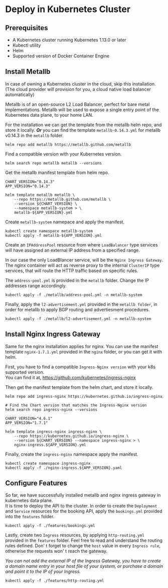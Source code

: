 # Deploy in Kubernetes Cluster

## Prerequisites
- A Kubernetes cluster running Kubernetes 1.13.0 or later
- Kubectl utility
- Helm
- Supported version of Docker Container Engine

## Install Metallb
In case of owning a Kubernetes cluster in the cloud, skip this installation. (The cloud provider will provision for you, a cloud native load balancer automatically)

Metallb is of an open-source L2 Load Balancer, perfect for bare metal implementations. Metallb will be used to expose a single entry point of the Kubernetes data plane, to your home LAN.    
    
For the installation we can get the template from the metallb helm repo, and store it locally. ***Or*** you can find the template `metallb-0.14.3.yml` for metallb v0.14.3 in the `metallb` folder.
```
helm repo add metallb https://metallb.github.com/metallb
```
Find a compatible version with your Kubernetes version.
```
helm search repo metallb metallb --versions
```
Get the metallb manifest template from helm repo.
```
CHART_VERSION="0.14.3"
APP_VERSION="0.14.3"

helm template metallb metallb \
    --repo https://metallb.github.com/metallb \
    --version ${CHART_VERSION} \
    --namespace metallb-system > \
    metallb-${APP_VERSION}.yml
```

Create `metallb-system` namepace and apply the manifest.
```
kubectl create namespace metallb-system
kubectl apply -f metallb-${APP_VERSION}.yml
``` 
Create an `IPAddressPool` resource from where `LoadBalancer` type services will have assigned an external IP address from a specified range.    

In our case the only LoadBlancer service, will be the `Nginx Ingress Gateway`.   
The nginx container will act as reverse proxy to the internal `ClusterIP` type services, that will route the HTTP traffic based on specific rules.    

The `address-pool.yml` is provided in the `metallb` folder. Change the IP addresses range accordingly. 

```
kubectl apply -f ./metallb/address-pool.yml -n metallb-system
```

Finally, apply the `l2-advertisement.yml` provided in the `metallb folder`, in order for metallb to apply BGP routing and advertiesment procedures.

```
kubectl apply -f ./metallb/l2-advertisement.yml -n metallb-system
```

## Install Nginx Ingress Gateway
Same for the nginx installation applies for nginx. You can use the manifest template `nginx-1.7.1.yml` provided in the `nginx` folder, or you can get it with helm.    

First, you have to find a compatible `Ingress-Nginx version` with your k8s supported version.   
You can find it at, https://github.com/kubernetes/ingress-nginx

Then get the manifest template from the helm chart, and store it locally.
```
helm repo add ingress-nginx https://kubernetes.github.io/ingress-nginx

# Find the Chart version that matches the Ingress-Nginx version
helm search repo ingress-nginx --versions

CHART_VERSION="4.6.1"
APP_VERSION="1.7.1"

helm template ingress-nginx ingress-nginx \
    --repo https://kubernetes.github.io/ingress-nginx \
    --version ${CHART_VERSION} --namespace ingress-nginx > \
    nginx-ingress.${APP_VERSION}.yml
```  

Finally, create the `ingress-nginx` namespace apply the manifest.

```
kubectl create namespace ingress-nginx
kubectl apply -f ./nginx-ingress.${APP_VERSION}.yaml
```

## Configure Features 
So far, we have successfully installed metallb and nginx ingress gateway in kubernetes data plane.    
It is time to deploy the API to the cluster. In order to create the `Deployment` and `Service` resources for the booking API, apply the `bookings.yml` provided into the `features` folder. 

```
kubectl apply -f ./features/bookings.yml
```

Lastly, create two `Ingress` resources, by applying `http-routing.yml` provided in the `features` folder. Feel free to read and understand the routing rules defined. Don' t forget to change the `host` value in every `Ingress rule`, otherwise the requests won' t reach the gateway.    
   
*You can not add the external IP of the Ingress Gateway, you have to create a domain name entry in your host file of your system, or purchase a domain and point it to the IP of your Ingress.*

```
kubectl apply -f ./features/http-routing.yml
```